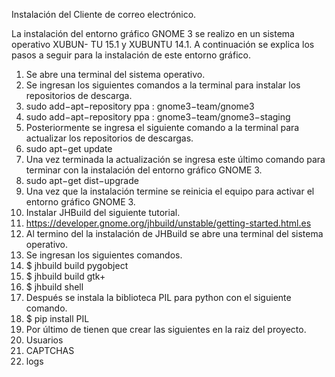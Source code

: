 Instalación del Cliente de correo electrónico.

La instalación del entorno gráfico GNOME 3 se realizo en un sistema operativo XUBUN-
TU 15.1 y XUBUNTU 14.1. A continuación se explica los pasos a seguir para la instalación
de este entorno gráfico.

1. Se abre una terminal del sistema operativo.
2. Se ingresan los siguientes comandos a la terminal para instalar los repositorios de descarga.
  1. sudo add−apt−repository ppa : gnome3−team/gnome3
  2. sudo add−apt−repository ppa : gnome3−team/gnome3−staging
3. Posteriormente se ingresa el siguiente comando a la terminal para actualizar los repositorios de descargas.
  1. sudo apt−get update
4. Una vez terminada la actualización se ingresa este último comando para terminar con la instalación del entorno gráfico GNOME 3.
  1. sudo apt−get dist−upgrade
5. Una vez que la instalación termine se reinicia el equipo para activar el entorno gráfico GNOME 3.
6. Instalar JHBuild del siguiente tutorial.
  1. https://developer.gnome.org/jhbuild/unstable/getting-started.html.es
7. Al termino del la instalación de JHBuild se abre una terminal del sistema operativo.
8. Se ingresan los siguientes comandos.
  1. $ jhbuild build pygobject
  2. $ jhbuild build gtk+
  3. $ jhbuild shell
9. Después se instala la biblioteca PIL para python con el siguiente comando.
  1. $ pip install PIL
10. Por último de tienen que crear las siguientes en la raiz del proyecto.
  1. Usuarios
  2. CAPTCHAS
  3. logs
